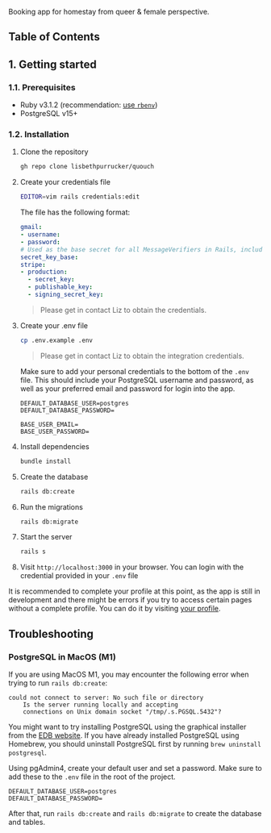 Booking app for homestay from queer & female perspective.

## Table of Contents

## 1. Getting started

### 1.1. Prerequisites

- Ruby v3.1.2 (recommendation: [use `rbenv`](https://github.com/rbenv/rbenv))
- PostgreSQL v15+

### 1.2. Installation

1. Clone the repository
    ```bash
    gh repo clone lisbethpurrucker/quouch
    ```
2. Create your credentials file
    ```bash
    EDITOR=vim rails credentials:edit
    ```
   The file has the following format:
    ```yml
   gmail:
   - username: 
   - password: 
   # Used as the base secret for all MessageVerifiers in Rails, including the one protecting cookies.
   secret_key_base: 
   stripe:
   - production:
      - secret_key: 
      - publishable_key: 
      - signing_secret_key: 
   ```
   > Please get in contact Liz to obtain the credentials.

3. Create your .env file
   ```bash 
   cp .env.example .env
   ```
   > Please get in contact Liz to obtain the integration credentials.

   Make sure to add your personal credentials to the bottom of the `.env` file. This should include your PostgreSQL username and
   password, as well as your preferred email and password for login into the app.

   ```
   DEFAULT_DATABASE_USER=postgres
   DEFAULT_DATABASE_PASSWORD=
   
   BASE_USER_EMAIL=
   BASE_USER_PASSWORD=
   ```

4. Install dependencies
   ```bash
   bundle install
   ```

5. Create the database
   ```bash
   rails db:create
   ```

6. Run the migrations

   ```bash
   rails db:migrate
   ```

7. Start the server

   ```bash
   rails s
   ```

8. Visit `http://localhost:3000` in your browser. You can login with the credential provided in your `.env` file

It is recommended to complete your profile at this point, as the app is still in development and there might be errors
if you try to access certain pages without a complete profile. You can do it by
visiting [your profile](http://localhost:3000/users/edit).

## Troubleshooting

### PostgreSQL in MacOS (M1)

If you are using MacOS M1, you may encounter the following error when trying to run `rails db:create`:

```
could not connect to server: No such file or directory
    Is the server running locally and accepting
    connections on Unix domain socket "/tmp/.s.PGSQL.5432"?
```

You might want to try installing PostgreSQL using the graphical installer from
the [EDB website](https://www.enterprisedb.com/downloads/postgres-postgresql-downloads).
If you have already installed PostgreSQL using Homebrew, you should uninstall PostgreSQL first by
running `brew uninstall postgresql`.

Using pgAdmin4, create your default user and set a password. Make sure to add these to the `.env` file in the root of
the project.

```
DEFAULT_DATABASE_USER=postgres
DEFAULT_DATABASE_PASSWORD=
``` 

After that, run `rails db:create` and `rails db:migrate` to create the database and tables.
